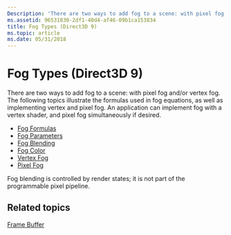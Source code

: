 ```yaml
---
Description: 'There are two ways to add fog to a scene: with pixel fog and/or vertex fog.'
ms.assetid: 96531830-2df1-40d4-af46-09b1ca153834
title: Fog Types (Direct3D 9)
ms.topic: article
ms.date: 05/31/2018
---
```


# Fog Types (Direct3D 9)

There are two ways to add fog to a scene: with pixel fog and/or vertex fog. The following topics illustrate the formulas used in fog equations, as well as implementing vertex and pixel fog. An application can implement fog with a vertex shader, and pixel fog simultaneously if desired.

-   [Fog Formulas](fog-formulas.md)
-   [Fog Parameters](fog-parameters.md)
-   [Fog Blending](fog-blending.md)
-   [Fog Color](fog-color.md)
-   [Vertex Fog](vertex-fog.md)
-   [Pixel Fog](pixel-fog.md)

Fog blending is controlled by render states; it is not part of the programmable pixel pipeline.

## Related topics

<dl> <dt>

[Frame Buffer](frame-buffer.md)
</dt> </dl>

 

 




